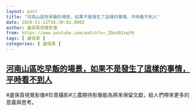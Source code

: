 ```yaml
---
layout: post
title: "河南山區吃早飯的場景，如果不是發生了這樣的事情，平時看不到人"
date: 2020-11-12T16:30:02.000Z
author: 盧保貴視覺影像
from: https://www.youtube.com/watch?v=_ZQo401xqY0
tags: [ 盧保貴 ]
categories: [ 盧保貴 ]
---
```

<!--1605198602000-->
[河南山區吃早飯的場景，如果不是發生了這樣的事情，平時看不到人](https://www.youtube.com/watch?v=_ZQo401xqY0)
------

<div>
#盧保貴視覺影像#珍貴攝影#三農期待影像能為將來保留文獻，給人們帶來更多的意義與思考。
</div>
